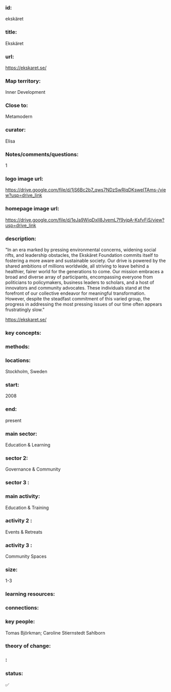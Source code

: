 ### id: 
  ekskäret
### title: 
  Ekskäret
### url: 
  https://ekskaret.se/
### Map territory: 
  Inner Development
### Close to: 
  Metamodern
### curator: 
  Elisa
### Notes/comments/questions: 
  1
### logo image url: 
  https://drive.google.com/file/d/1jS6Bc2b7_qws7NDzSwRlqDKsweITAms-/view?usp=drive_link
### homepage image url: 
  https://drive.google.com/file/d/1eJa9WiqDxlI8JvemL7f9yjpA-KsfvFiS/view?usp=drive_link
### description: 
  "In an era marked by pressing environmental concerns, widening social rifts, and leadership obstacles, the Ekskäret Foundation commits itself to fostering a more aware and sustainable society. Our drive is powered by the shared ambitions of millions worldwide, all striving to leave behind a healthier, fairer world for the generations to come. Our mission embraces a broad and diverse array of participants, encompassing everyone from politicians to policymakers, business leaders to scholars, and a host of innovators and community advocates. These individuals stand at the forefront of our collective endeavor for meaningful transformation. However, despite the steadfast commitment of this varied group, the progress in addressing the most pressing issues of our time often appears frustratingly slow."

https://ekskaret.se/
### key concepts: 
  
### methods: 
  
### locations: 
  Stockholm, Sweden
### start: 
  2008
### end: 
  present
### main sector: 
  Education & Learning
### sector 2: 
  Governance & Community
### sector 3 : 
  
### main activity: 
  Education & Training
### activity 2 : 
  Events & Retreats
### activity 3 : 
  Community Spaces
### size: 
  1-3
### learning resources: 
  
### connections: 
  
### key people: 
  Tomas Björkman; Caroline Stiernstedt Sahlborn
### theory of change: 
  
### : 
  
### status: 
  ✅
